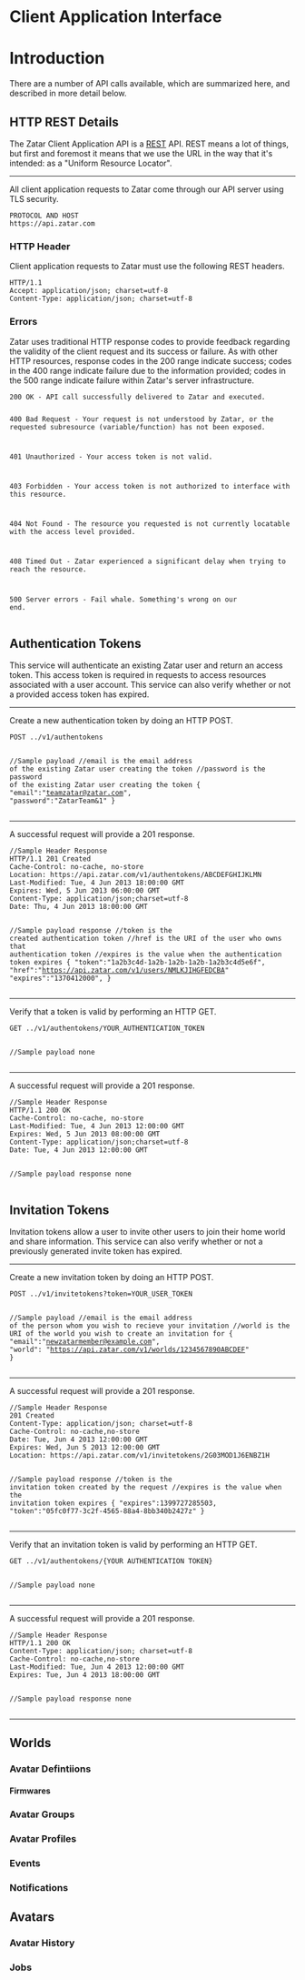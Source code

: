 <h1 id="client-appliation-interface">Client Application Interface</h1>
<h1 id="client-application-introduction">Introduction</h1>
<p>There are a number of API calls available, which are summarized here, and described in more detail below.</p>


<h2 id="client-application-http-rest-detials">HTTP REST Details</h2>
<p>The Zatar Client Application API is a <a href="http://en.wikipedia.org/wiki/Representational_State_Transfer">REST</a> API.
REST means a lot of things, but first and foremost it means that we use the URL in the way that it&apos;s intended:
as a &quot;Uniform Resource Locator&quot;.</p>
<hr>
<p>All client application requests to Zatar come through our API server using TLS security.</p>
<pre><code>PROTOCOL AND HOST
https://api.zatar.com</code></pre>
<h3 id="introduction-http-header">HTTP Header</h3>
<p>Client application requests to Zatar must use the following REST headers.</p>
<pre><code>HTTP/1.1
Accept: application/json; charset=utf-8
Content-Type: application/json; charset=utf-8
</pre></code>
<h3 id="introduction-errors">Errors</h3>
<p>Zatar uses traditional HTTP response codes to provide feedback regarding the validity
of the client request and its success or failure. As with other HTTP resources, response codes in the 200 range
indicate success; codes in the 400 range indicate failure due to the information provided;
codes in the 500 range indicate failure within Zatar&apos;s server infrastructure.</p>
<pre><code>200 OK - API call successfully delivered to Zatar and executed.

400 Bad Request - Your request is not understood by Zatar,
    or the requested subresource (variable/function) has not been exposed.

401 Unauthorized - Your access token is not valid.

403 Forbidden - Your access token is not authorized to interface with this resource.

404 Not Found - The resource you requested is not currently locatable with the access level provided.

408 Timed Out - Zatar experienced a significant delay when trying to reach the resource.

500 Server errors - Fail whale. Something&apos;s wrong on our end.</code></pre>


<h2 id="client-application-authorization-tokens">Authentication Tokens</h2>
<p>This service will authenticate an existing Zatar user and return an access token. This access token is required in requests to access resources associated with a user account. This service can also verify whether or not a provided access token has expired.</p>
<hr>
<p>Create a new authentication token by doing an HTTP POST.</p>
<pre><code>POST ../v1/authentokens

<span class="comment">//Sample payload
//email is the email address of the existing Zatar user creating the token
//password is the password of the existing Zatar user creating the token</span>
{
   "email":"teamzatar@zatar.com",
   "password":"ZatarTeam&1"
}
</code></pre>
<hr>
<p>A successful request will provide a 201 response.</p>
<pre><code><span class="comment">//Sample Header Response</span>
HTTP/1.1 201 Created
Cache-Control: no-cache, no-store
Location: https://api.zatar.com/v1/authentokens/ABCDEFGHIJKLMN
Last-Modified: Tue, 4 Jun 2013 18:00:00 GMT
Expires: Wed, 5 Jun 2013 06:00:00 GMT
Content-Type: application/json;charset=utf-8
Date: Thu, 4 Jun 2013 18:00:00 GMT
 
<span class="comment">//Sample payload response
//token is the created authentication token
//href is the URI of the user who owns that authentication token
//expires is the value when the authentication token expires</span>
{
   "token":"1a2b3c4d-1a2b-1a2b-1a2b-1a2b3c4d5e6f",
   "href":"https://api.zatar.com/v1/users/NMLKJIHGFEDCBA"
   "expires":"1370412000",
}
</code></pre>
<hr>
<p>Verify that a token is valid by performing an HTTP GET.</p>
<pre><code>GET ../v1/authentokens/YOUR_AUTHENTICATION_TOKEN

<span class="comment">//Sample payload</span>
none
</code></pre>
<hr>
<p>A successful request will provide a 201 response.</p>
<pre><code><span class="comment">//Sample Header Response</span>
HTTP/1.1 200 OK
Cache-Control: no-cache, no-store
Last-Modified: Tue, 4 Jun 2013 12:00:00 GMT
Expires: Wed, 5 Jun 2013 08:00:00 GMT
Content-Type: application/json;charset=utf-8
Date: Tue, 4 Jun 2013 12:00:00 GMT
 
<span class="comment">//Sample payload response</span>
none
</code></pre>



<h2 id="client-application-invitation-tokens">Invitation Tokens</h2>
<p>Invitation tokens allow a user to invite other users to join their home world and share information. This service can also verify whether or not a previously generated invite token has expired.</p>
<hr>
<p>Create a new invitation token by doing an HTTP POST.</p>
<pre><code>POST ../v1/invitetokens?token=YOUR_USER_TOKEN

<span class="comment">//Sample payload
//email is the email address of the person whom you wish to recieve your invitation
//world is the URI of the world you wish to create an invitation for</span>
{
   "email":"newzatarmember@example.com",
   "world": "https://api.zatar.com/v1/worlds/1234567890ABCDEF"
}
</code></pre>
<hr>
<p>A successful request will provide a 201 response.</p>
<pre><code><span class="comment">//Sample Header Response</span>
201 Created
Content-Type: application/json; charset=utf-8
Cache-Control: no-cache,no-store
Date: Tue, Jun 4 2013 12:00:00 GMT
Expires: Wed, Jun 5 2013 12:00:00 GMT
Location: https://api.zatar.com/v1/invitetokens/2G03MOD1J6ENBZ1H
 
<span class="comment">//Sample payload response
//token is the invitation token created by the request
//expires is the value when the invitation token expires</span>
{
   "expires":1399727285503,
   "token":"05fc0f77-3c2f-4565-88a4-8bb340b2427z"
}
</code></pre>
<hr>
<p>Verify that an invitation token is valid by performing an HTTP GET.</p>
<pre><code>GET ../v1/authentokens/{YOUR AUTHENTICATION TOKEN}

<span class="comment">//Sample payload</span>
none
</code></pre>
<hr>
<p>A successful request will provide a 201 response.</p>
<pre><code><span class="comment">//Sample Header Response</span>
HTTP/1.1 200 OK
Content-Type: application/json; charset=utf-8
Cache-Control: no-cache,no-store
Last-Modified: Tue, Jun 4 2013 12:00:00 GMT
Expires: Tue, Jun 4 2013 18:00:00 GMT
 
<span class="comment">//Sample payload response</span>
none
</code></pre>
<hr>


<h2 id="client-application-worlds">Worlds</h2>
<h3 id="client-application-avatar-definitions">Avatar Defintiions</h3>
<h4 id="client-application-firmwares">Firmwares</h4>
<h3 id="client-application-avatar-groups">Avatar Groups</h3>
<h3 id="client-application-avatar-profiles">Avatar Profiles</h3>
<h3 id="client-application-events">Events</h3>
<h3 id="client-application-notifications">Notifications</h3>


<h2 id="client-application-avatars">Avatars</h2>
<h3 id="client-application-avatar-history">Avatar History</h3>
<h3 id="client-application-jobs">Jobs</h3>
